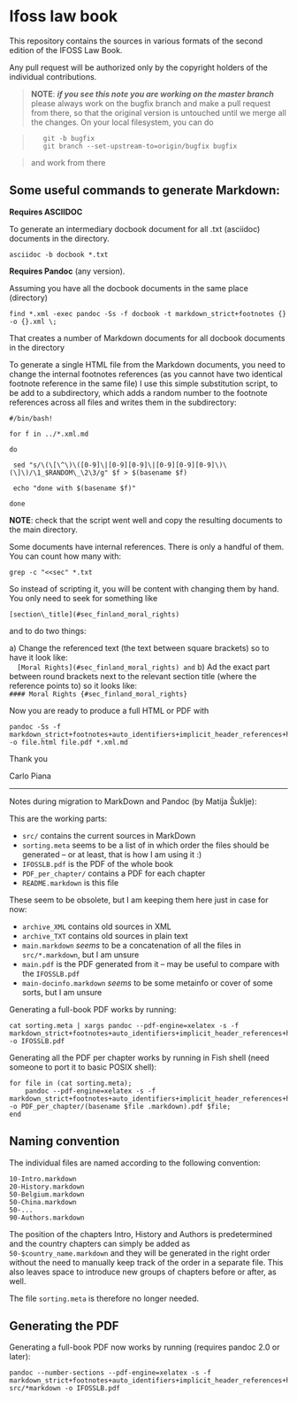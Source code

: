 # Ifoss law book

This repository contains the sources in various formats of the second edition of the IFOSS Law Book.

Any pull request will be authorized only by the copyright holders of the individual contributions.

> **NOTE**: **_if you see this note you are working on the master branch_** please always work on the bugfix branch and make a pull request from there, so that the original version is untouched until we merge all the changes. On your local filesystem, you can do

>        git -b bugfix
>        git branch --set-upstream-to=origin/bugfix bugfix

> and work from there

## Some useful commands to generate Markdown:

**Requires ASCIIDOC**

To generate an intermediary docbook document for all .txt (asciidoc) documents in the directory.

    asciidoc -b docbook *.txt

**Requires Pandoc** (any version).


Assuming you have all the docbook documents in the same place (directory)

    find *.xml -exec pandoc -Ss -f docbook -t markdown_strict+footnotes {} -o {}.xml \;

That creates a number of Markdown documents for all docbook documents in the directory

To generate a single HTML file from the Markdown documents, you need to change the internal footnotes references (as you cannot have two identical footnote reference in the same file) I use this simple substitution script, to be add to a subdirectory, which adds a random number to the footnote references across all files and writes them in the subdirectory:

    #/bin/bash!

    for f in ../*.xml.md

    do

     sed "s/\(\[\^\)\([0-9]\|[0-9][0-9]\|[0-9][0-9][0-9]\)\(\]\)/\1_$RANDOM\_\2\3/g" $f > $(basename $f)

     echo "done with $(basename $f)"

    done

**NOTE**: check that the script went well and copy the resulting documents to the main directory.


Some documents have internal references. There is only a handful of them. You can count how many with:

    grep -c "<<sec" *.txt

So instead of scripting it, you will be content with changing them by hand. You only need to seek for something like

    [section\_title](#sec_finland_moral_rights)

and to do two things:

a) Change the referenced text (the text between square brackets) so to have it look like:  
  `  [Moral Rights](#sec_finland_moral_rights) and`
b) Ad the exact part between round brackets next to the relevant section title (where the reference points to) so it looks like:  
`#### Moral Rights {#sec_finland_moral_rights}`


Now you are ready to produce a full HTML or PDF with

    pandoc -Ss -f markdown_strict+footnotes+auto_identifiers+implicit_header_references+header_attributes -o file.html file.pdf *.xml.md

Thank you

Carlo Piana

---

Notes during migration to MarkDown and Pandoc (by Matija Šuklje):

This are the working parts:

- `src/` contains the current sources in MarkDown
- `sorting.meta` seems to be a list of in which order the files should be generated – or at least, that is how I am using it :)
- `IFOSSLB.pdf` is the PDF of the whole book
- `PDF_per_chapter/` contains a PDF for each chapter
- `README.markdown` is this file

These seem to be obsolete, but I am keeping them here just in case for now:

- `archive_XML` contains old sources in XML
- `archive_TXT` contains old sources in plain text
- `main.markdown` _seems_ to be a concatenation of all the files in `src/*.markdown`, but I am unsure
- `main.pdf` is the PDF generated from it – may be useful to compare with the `IFOSSLB.pdf`
- `main-docinfo.markdown` _seems_ to be some metainfo or cover of some sorts, but I am unsure

Generating a full-book PDF works by running:

```
cat sorting.meta | xargs pandoc --pdf-engine=xelatex -s -f markdown_strict+footnotes+auto_identifiers+implicit_header_references+header_attributes+smart -o IFOSSLB.pdf
```

Generating all the PDF per chapter works by running in Fish shell (need someone to port it to basic POSIX shell):

```fish
for file in (cat sorting.meta);
	pandoc --pdf-engine=xelatex -s -f markdown_strict+footnotes+auto_identifiers+implicit_header_references+header_attributes+smart -o PDF_per_chapter/(basename $file .markdown).pdf $file;
end
```


## Naming convention

The individual files are named according to the following convention:

```
10-Intro.markdown
20-History.markdown
50-Belgium.markdown
50-China.markdown
50-...
90-Authors.markdown
```

The position of the chapters Intro, History and Authors is predetermined and the country chapters can simply be added as `50-$country_name.markdown` and they will be generated in the right order without the need to manually keep track of the order in a separate file. This also leaves space to introduce new groups of chapters before or after, as well.

The file `sorting.meta` is therefore no longer needed.

## Generating the PDF

Generating a full-book PDF now works by running (requires pandoc 2.0 or later):

```
pandoc --number-sections --pdf-engine=xelatex -s -f markdown_strict+footnotes+auto_identifiers+implicit_header_references+header_attributes+smart src/*markdown -o IFOSSLB.pdf
```
